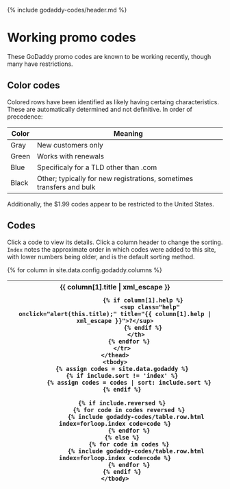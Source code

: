 {% include godaddy-codes/header.md %}

# Working promo codes #

These GoDaddy promo codes are known to be working recently, though many have restrictions.

## Color codes ##

Colored rows have been identified as likely having certaing characteristics.  These are automatically determined and not definitive.  In order of precedence:

Color                              | Meaning
---------------------------------- | -------
<span class="new-only">Gray</span> | New customers only
<span class="renewal">Green</span> | Works with renewals
<span class="non-com">Blue</span>  | Specificaly for a TLD other than .com
<span>Black</span>                 | Other; typically for new registrations, sometimes transfers and bulk

Additionally, the $1.99 codes appear to be restricted to the United States.

## Codes ##

Click a code to view its details.  Click a column header to change the sorting.  `Index` notes the approximate order in which codes were added to this site, with lower numbers being older, and is the default sorting method.

<table>
	<thead>
		<tr>
			{% for column in site.data.config.godaddy.columns %}
				<th>
					{{ column[1].title | xml_escape }}

					{% if column[1].help %}
						<sup class="help" onclick="alert(this.title);" title="{{ column[1].help | xml_escape }}">?</sup>
					{% endif %}
				</th>
			{% endfor %}
		</tr>
	</thead>
	<tbody>
		{% assign codes = site.data.godaddy %}
		{% if include.sort != 'index' %}
			{% assign codes = codes | sort: include.sort %}
		{% endif %}

		{% if include.reversed %}
			{% for code in codes reversed %}
				{% include godaddy-codes/table.row.html index=forloop.index code=code %}
			{% endfor %}
		{% else %}
			{% for code in codes %}
				{% include godaddy-codes/table.row.html index=forloop.index code=code %}
			{% endfor %}
		{% endif %}
	</tbody>
</table>
